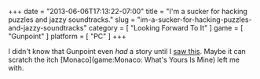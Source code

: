 +++
date = "2013-06-06T17:13:22-07:00"
title = "I'm a sucker for hacking puzzles and jazzy soundtracks."
slug = "im-a-sucker-for-hacking-puzzles-and-jazzy-soundtracks"
category = [ "Looking Forward To It" ]
game = [ "Gunpoint" ]
platform = [ "PC" ]
+++

I didn't know that Gunpoint even <i>had</i> a story until I <a href="http://www.gametrailers.com/reviews/d4va5f/gunpoint-review">saw this</a>.  Maybe it can scratch the itch [Monaco](game:Monaco: What's Yours Is Mine) left me with.